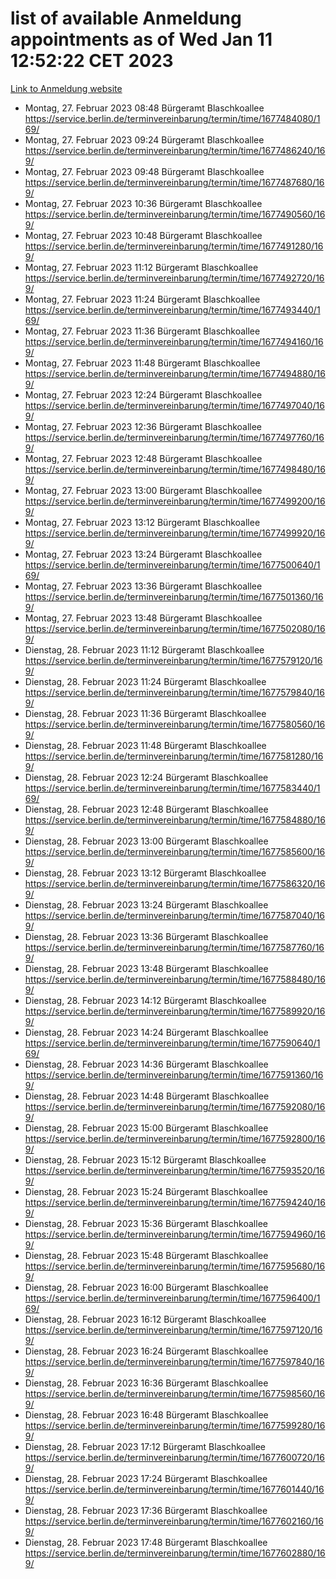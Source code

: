 # list of available Anmeldung appointments as of Wed Jan 11 12:52:22 CET 2023
[Link to Anmeldung website](https://service.berlin.de/terminvereinbarung/termin/tag.php?termin=0&anliegen[]=120686&dienstleisterlist=122210,122217,327316,122219,327312,122227,327314,122231,327346,122243,327348,122252,329742,122260,329745,122262,329748,122254,329751,122271,327278,122273,327274,122277,327276,330436,122280,327294,122282,327290,122284,327292,327539,122291,327270,122285,327266,122286,327264,122296,327268,150230,329760,122301,327282,122297,327286,122294,327284,122312,329763,122314,329775,122304,327330,122311,327334,122309,327332,122281,327352,122279,329772,122276,327324,122274,327326,122267,329766,122246,327318,122251,327320,122257,327322,122208,327298,122226,327300,121362,121364&herkunft=http%3A%2F%2Fservice.berlin.de%2Fdienstleistung%2F120686%2F)
- Montag, 27. Februar 2023 08:48 Bürgeramt Blaschkoallee https://service.berlin.de/terminvereinbarung/termin/time/1677484080/169/
- Montag, 27. Februar 2023 09:24 Bürgeramt Blaschkoallee https://service.berlin.de/terminvereinbarung/termin/time/1677486240/169/
- Montag, 27. Februar 2023 09:48 Bürgeramt Blaschkoallee https://service.berlin.de/terminvereinbarung/termin/time/1677487680/169/
- Montag, 27. Februar 2023 10:36 Bürgeramt Blaschkoallee https://service.berlin.de/terminvereinbarung/termin/time/1677490560/169/
- Montag, 27. Februar 2023 10:48 Bürgeramt Blaschkoallee https://service.berlin.de/terminvereinbarung/termin/time/1677491280/169/
- Montag, 27. Februar 2023 11:12 Bürgeramt Blaschkoallee https://service.berlin.de/terminvereinbarung/termin/time/1677492720/169/
- Montag, 27. Februar 2023 11:24 Bürgeramt Blaschkoallee https://service.berlin.de/terminvereinbarung/termin/time/1677493440/169/
- Montag, 27. Februar 2023 11:36 Bürgeramt Blaschkoallee https://service.berlin.de/terminvereinbarung/termin/time/1677494160/169/
- Montag, 27. Februar 2023 11:48 Bürgeramt Blaschkoallee https://service.berlin.de/terminvereinbarung/termin/time/1677494880/169/
- Montag, 27. Februar 2023 12:24 Bürgeramt Blaschkoallee https://service.berlin.de/terminvereinbarung/termin/time/1677497040/169/
- Montag, 27. Februar 2023 12:36 Bürgeramt Blaschkoallee https://service.berlin.de/terminvereinbarung/termin/time/1677497760/169/
- Montag, 27. Februar 2023 12:48 Bürgeramt Blaschkoallee https://service.berlin.de/terminvereinbarung/termin/time/1677498480/169/
- Montag, 27. Februar 2023 13:00 Bürgeramt Blaschkoallee https://service.berlin.de/terminvereinbarung/termin/time/1677499200/169/
- Montag, 27. Februar 2023 13:12 Bürgeramt Blaschkoallee https://service.berlin.de/terminvereinbarung/termin/time/1677499920/169/
- Montag, 27. Februar 2023 13:24 Bürgeramt Blaschkoallee https://service.berlin.de/terminvereinbarung/termin/time/1677500640/169/
- Montag, 27. Februar 2023 13:36 Bürgeramt Blaschkoallee https://service.berlin.de/terminvereinbarung/termin/time/1677501360/169/
- Montag, 27. Februar 2023 13:48 Bürgeramt Blaschkoallee https://service.berlin.de/terminvereinbarung/termin/time/1677502080/169/
- Dienstag, 28. Februar 2023 11:12 Bürgeramt Blaschkoallee https://service.berlin.de/terminvereinbarung/termin/time/1677579120/169/
- Dienstag, 28. Februar 2023 11:24 Bürgeramt Blaschkoallee https://service.berlin.de/terminvereinbarung/termin/time/1677579840/169/
- Dienstag, 28. Februar 2023 11:36 Bürgeramt Blaschkoallee https://service.berlin.de/terminvereinbarung/termin/time/1677580560/169/
- Dienstag, 28. Februar 2023 11:48 Bürgeramt Blaschkoallee https://service.berlin.de/terminvereinbarung/termin/time/1677581280/169/
- Dienstag, 28. Februar 2023 12:24 Bürgeramt Blaschkoallee https://service.berlin.de/terminvereinbarung/termin/time/1677583440/169/
- Dienstag, 28. Februar 2023 12:48 Bürgeramt Blaschkoallee https://service.berlin.de/terminvereinbarung/termin/time/1677584880/169/
- Dienstag, 28. Februar 2023 13:00 Bürgeramt Blaschkoallee https://service.berlin.de/terminvereinbarung/termin/time/1677585600/169/
- Dienstag, 28. Februar 2023 13:12 Bürgeramt Blaschkoallee https://service.berlin.de/terminvereinbarung/termin/time/1677586320/169/
- Dienstag, 28. Februar 2023 13:24 Bürgeramt Blaschkoallee https://service.berlin.de/terminvereinbarung/termin/time/1677587040/169/
- Dienstag, 28. Februar 2023 13:36 Bürgeramt Blaschkoallee https://service.berlin.de/terminvereinbarung/termin/time/1677587760/169/
- Dienstag, 28. Februar 2023 13:48 Bürgeramt Blaschkoallee https://service.berlin.de/terminvereinbarung/termin/time/1677588480/169/
- Dienstag, 28. Februar 2023 14:12 Bürgeramt Blaschkoallee https://service.berlin.de/terminvereinbarung/termin/time/1677589920/169/
- Dienstag, 28. Februar 2023 14:24 Bürgeramt Blaschkoallee https://service.berlin.de/terminvereinbarung/termin/time/1677590640/169/
- Dienstag, 28. Februar 2023 14:36 Bürgeramt Blaschkoallee https://service.berlin.de/terminvereinbarung/termin/time/1677591360/169/
- Dienstag, 28. Februar 2023 14:48 Bürgeramt Blaschkoallee https://service.berlin.de/terminvereinbarung/termin/time/1677592080/169/
- Dienstag, 28. Februar 2023 15:00 Bürgeramt Blaschkoallee https://service.berlin.de/terminvereinbarung/termin/time/1677592800/169/
- Dienstag, 28. Februar 2023 15:12 Bürgeramt Blaschkoallee https://service.berlin.de/terminvereinbarung/termin/time/1677593520/169/
- Dienstag, 28. Februar 2023 15:24 Bürgeramt Blaschkoallee https://service.berlin.de/terminvereinbarung/termin/time/1677594240/169/
- Dienstag, 28. Februar 2023 15:36 Bürgeramt Blaschkoallee https://service.berlin.de/terminvereinbarung/termin/time/1677594960/169/
- Dienstag, 28. Februar 2023 15:48 Bürgeramt Blaschkoallee https://service.berlin.de/terminvereinbarung/termin/time/1677595680/169/
- Dienstag, 28. Februar 2023 16:00 Bürgeramt Blaschkoallee https://service.berlin.de/terminvereinbarung/termin/time/1677596400/169/
- Dienstag, 28. Februar 2023 16:12 Bürgeramt Blaschkoallee https://service.berlin.de/terminvereinbarung/termin/time/1677597120/169/
- Dienstag, 28. Februar 2023 16:24 Bürgeramt Blaschkoallee https://service.berlin.de/terminvereinbarung/termin/time/1677597840/169/
- Dienstag, 28. Februar 2023 16:36 Bürgeramt Blaschkoallee https://service.berlin.de/terminvereinbarung/termin/time/1677598560/169/
- Dienstag, 28. Februar 2023 16:48 Bürgeramt Blaschkoallee https://service.berlin.de/terminvereinbarung/termin/time/1677599280/169/
- Dienstag, 28. Februar 2023 17:12 Bürgeramt Blaschkoallee https://service.berlin.de/terminvereinbarung/termin/time/1677600720/169/
- Dienstag, 28. Februar 2023 17:24 Bürgeramt Blaschkoallee https://service.berlin.de/terminvereinbarung/termin/time/1677601440/169/
- Dienstag, 28. Februar 2023 17:36 Bürgeramt Blaschkoallee https://service.berlin.de/terminvereinbarung/termin/time/1677602160/169/
- Dienstag, 28. Februar 2023 17:48 Bürgeramt Blaschkoallee https://service.berlin.de/terminvereinbarung/termin/time/1677602880/169/
